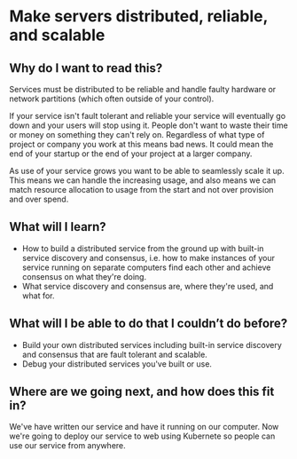 # Make servers distributed, reliable, and scalable

## Why do I want to read this?

Services must be distributed to be reliable and handle faulty hardware or network partitions (which often outside of your control).

If your service isn't fault tolerant and reliable your service will eventually go down and your users will stop using it. People don't want to waste their time or money on something they can't rely on. Regardless of what type of project or company you work at this means bad news. It could mean the end of your startup or the end of your project at a larger company.

As use of your service grows you want to be able to seamlessly scale it up. This means we can handle
the increasing usage, and also means we can match resource allocation to usage from the start and
not over provision and over spend.

## What will I learn?

- How to build a distributed service from the ground up with built-in service discovery and consensus, i.e. how to make instances of your service running on separate computers find each other and achieve consensus on what they're doing.
- What service discovery and consensus are, where they're used, and what for.

## What will I be able to do that I couldn’t do before?

- Build your own distributed services including built-in service discovery and consensus that are fault tolerant and scalable.
- Debug your distributed services you've built or use.

## Where are we going next, and how does this fit in?

We've have written our service and have it running on our computer. Now we're going to deploy our service to web using Kubernete so people can use our service from anywhere.
